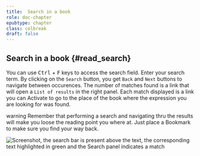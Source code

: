 ```yaml
---
title:  Search in a book
role: doc-chapter
epubtype: chapter
class: colbreak 
draft: false
---
```


## Search in a book {#read_search}

You can use <kbd>Ctrl</kbd> + <kbd>F</kbd> keys to access the search field.
Enter your search term. By clicking on the `Search` button, you get
`Back` and `Next` buttons to navigate between occurences. The number of
matches found is a link that will open a `List of results` in the right
panel. Each match displayed is a link you can Activate to go to the
place of the book where the expression you are looking for was found.

 warning
Remember that performing a search and navigating thru the results will
make you loose the reading point you where at. Just place a Bookmark to
make sure you find your way back.


![Screenshot, the search bar is present above the text, the
corresponding text highlighted in green and the Search panel indicates a
match](../../resources/images/local-fr/thorium-search-navpanel.png)



